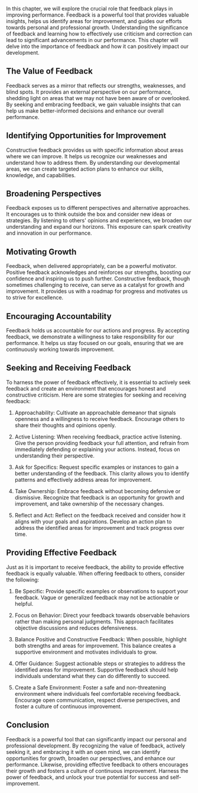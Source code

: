 
In this chapter, we will explore the crucial role that feedback plays in improving performance. Feedback is a powerful tool that provides valuable insights, helps us identify areas for improvement, and guides our efforts towards personal and professional growth. Understanding the significance of feedback and learning how to effectively use criticism and correction can lead to significant advancements in our performance. This chapter will delve into the importance of feedback and how it can positively impact our development.

## The Value of Feedback

Feedback serves as a mirror that reflects our strengths, weaknesses, and blind spots. It provides an external perspective on our performance, shedding light on areas that we may not have been aware of or overlooked. By seeking and embracing feedback, we gain valuable insights that can help us make better-informed decisions and enhance our overall performance.

## Identifying Opportunities for Improvement

Constructive feedback provides us with specific information about areas where we can improve. It helps us recognize our weaknesses and understand how to address them. By understanding our developmental areas, we can create targeted action plans to enhance our skills, knowledge, and capabilities.

## Broadening Perspectives

Feedback exposes us to different perspectives and alternative approaches. It encourages us to think outside the box and consider new ideas or strategies. By listening to others' opinions and experiences, we broaden our understanding and expand our horizons. This exposure can spark creativity and innovation in our performance.

## Motivating Growth

Feedback, when delivered appropriately, can be a powerful motivator. Positive feedback acknowledges and reinforces our strengths, boosting our confidence and inspiring us to push further. Constructive feedback, though sometimes challenging to receive, can serve as a catalyst for growth and improvement. It provides us with a roadmap for progress and motivates us to strive for excellence.

## Encouraging Accountability

Feedback holds us accountable for our actions and progress. By accepting feedback, we demonstrate a willingness to take responsibility for our performance. It helps us stay focused on our goals, ensuring that we are continuously working towards improvement.

## Seeking and Receiving Feedback

To harness the power of feedback effectively, it is essential to actively seek feedback and create an environment that encourages honest and constructive criticism. Here are some strategies for seeking and receiving feedback:

1. Approachability: Cultivate an approachable demeanor that signals openness and a willingness to receive feedback. Encourage others to share their thoughts and opinions openly.
    
2. Active Listening: When receiving feedback, practice active listening. Give the person providing feedback your full attention, and refrain from immediately defending or explaining your actions. Instead, focus on understanding their perspective.
    
3. Ask for Specifics: Request specific examples or instances to gain a better understanding of the feedback. This clarity allows you to identify patterns and effectively address areas for improvement.
    
4. Take Ownership: Embrace feedback without becoming defensive or dismissive. Recognize that feedback is an opportunity for growth and improvement, and take ownership of the necessary changes.
    
5. Reflect and Act: Reflect on the feedback received and consider how it aligns with your goals and aspirations. Develop an action plan to address the identified areas for improvement and track progress over time.
    

## Providing Effective Feedback

Just as it is important to receive feedback, the ability to provide effective feedback is equally valuable. When offering feedback to others, consider the following:

1. Be Specific: Provide specific examples or observations to support your feedback. Vague or generalized feedback may not be actionable or helpful.
    
2. Focus on Behavior: Direct your feedback towards observable behaviors rather than making personal judgments. This approach facilitates objective discussions and reduces defensiveness.
    
3. Balance Positive and Constructive Feedback: When possible, highlight both strengths and areas for improvement. This balance creates a supportive environment and motivates individuals to grow.
    
4. Offer Guidance: Suggest actionable steps or strategies to address the identified areas for improvement. Supportive feedback should help individuals understand what they can do differently to succeed.
    
5. Create a Safe Environment: Foster a safe and non-threatening environment where individuals feel comfortable receiving feedback. Encourage open communication, respect diverse perspectives, and foster a culture of continuous improvement.
    

## Conclusion

Feedback is a powerful tool that can significantly impact our personal and professional development. By recognizing the value of feedback, actively seeking it, and embracing it with an open mind, we can identify opportunities for growth, broaden our perspectives, and enhance our performance. Likewise, providing effective feedback to others encourages their growth and fosters a culture of continuous improvement. Harness the power of feedback, and unlock your true potential for success and self-improvement.
